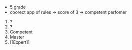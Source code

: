 - 5 grade
- coorect app of rules -> score of 3 -> competent perfomer

1. ?
2. ?
3. Competent
4. Master
5. [[Expert]]